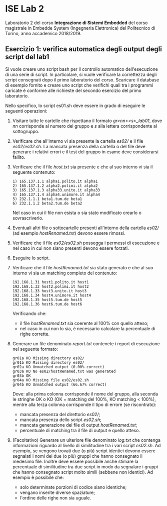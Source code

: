 # ISE Lab 2
Laboratorio 2 del corso **Integrazione di Sistemi Embedded** del corso magistrale in Embedde System (Ingegneria Elettronica) del Politecnico di Torino, anno accademico 2018/2019.<br/>

## Esercizio 1: verifica automatica degli output degli script del lab1
Si vuole creare uno script bash per il controllo automatico dell'esecuzione di una serie di script.
In particolare, si vuole verificare la correttezza degli script consegnati dopo il primo laboratorio del corso.
Scaricare il database di esempio fornito e creare uno script che verifichi quali tra i programmi caricate è conforme alle richieste del secondo esercizio del primo laboratorio.

Nello specifico, lo script es01.sh deve essere in grado di eseguire le seguenti operazioni:
1. Visitare tutte le cartelle che rispettano il formato *gr\<nn\>\<s\>_lab01*, dove *nn* corrisponde al numero del gruppo e *s* alla lettera corrispondente al sottogruppo.
2. Verificare che all'interno vi sia presente la cartella *es02/* e il file *es02/es02.sh*.
La mancata presenza della cartella o del file deve generare i relativi errori e il test del gruppo in esame deve considerarsi fallito.
3. Verificare che il file *host.txt* sia presente e che al suo interno vi sia il seguente contenuto:
    
    ```
    1) 165.137.1.1 alpha1.polito.it alpha1
    2) 165.137.1.2 alpha2.polimi.it alpha2
    3) 165.137.1.3 alpha33.unito.it alpha33
    4) 165.137.1.4 alpha4.unimore.it alpha4
    5) 232.1.1.1 beta1.tum.de beta1
    6) 232.1.1.2 beta2.tum.de beta2
    ```
    
    Nel caso in cui il file non esista o sia stato modificato crearlo o sovrascriverlo.
4. Eventuali altri file o sottocartelle presenti all'interno della cartella *es02/* (ad esempio *hostRenamed.txt*) devono essere rimossi.
5. Verificare che il file *es02/es02.sh* possegga i permessi di esecuzione e nel caso in cui non siano presenti devono essere forzati.
6. Eseguire lo script.
7. Verificare che il file *hostRenamed.txt* sia stato generato e che al suo interno vi sia un matching completo del contenuto:

    ```
    192.168.1.31 host1.polito.it host1
    192.168.1.32 host2.polimi.it host2
    192.168.1.33 host3.unito.it host3
    192.168.1.34 host4.unimore.it host4
    192.168.1.35 host5.tum.de host5
    192.168.1.36 host6.tum.de host6
    ```
    
    Verificando che:
    - il file *hostRenamed.txt* sia coerente al 100% con quello atteso;
    - nel caso in cui non lo sia, è necessario calcolare la percentuale di righe corrette.
8. Generare un file denominato *report.txt* contenete i report di esecuzione nel seguente formato:

    ```
    gr01a KO Missing directory es02/
    gr01b KO Missing directory es02/
    gr02a KO Unmatched output (0.00% correct)
    gr03a KO No es02/hostRenamed.txt was generated
    gr03b OK
    gr04a KO Missing file es02/es02.sh
    gr04b KO Unmatched output (66.67% correct)
    ```
    
    Dove: alla prima colonna corrisponde il nome del gruppo, alla seconda le stringhe OK o KO (OK = matching del 100%, KO matching < 100%), mentre alla terza colonna corrisponde il tipo di errore (se riscontrato):
    - mancata presenza del direttorio *es02/*;
    - mancata presenza dello script *es02.sh*;
    - mancata generazione del file di output *hostRenamed.txt*;
    - percentuale di matching tra il file di output e quello atteso.
9. (Facoltativo) Generare un ulteriore file denominato *log.txt* che contenga informazioni riguardo al livello di similitudine tra i vari script *es02.sh*.
Ad esempio, se vengono trovati due (o più) script identici devono essere segnalati i nomi dei due (o più) gruppi che hanno consegnato il medesimo file.
Inoltre deve essere possibile anche stimare la percentuale di similitudine tra due script in modo da segnalare i gruppi che hanno consegnato script molto simili (sebbene non identici).
Ad esempio è possibile che:
    - solo determinate porzioni di codice siano identiche;
    - vengano inserite diverse spaziature;
    - l'ordine delle righe non sia uguale.
